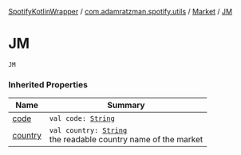 [SpotifyKotlinWrapper](../../index.md) / [com.adamratzman.spotify.utils](../index.md) / [Market](index.md) / [JM](./-j-m.md)

# JM

`JM`

### Inherited Properties

| Name | Summary |
|---|---|
| [code](code.md) | `val code: `[`String`](https://kotlinlang.org/api/latest/jvm/stdlib/kotlin/-string/index.html) |
| [country](country.md) | `val country: `[`String`](https://kotlinlang.org/api/latest/jvm/stdlib/kotlin/-string/index.html)<br>the readable country name of the market |
